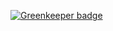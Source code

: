 

[![Greenkeeper badge](https://badges.greenkeeper.io/derickwarshaw/react-native-jenkins.svg)](https://greenkeeper.io/)